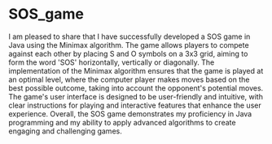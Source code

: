 # SOS_game
I am pleased to share that I have successfully developed a SOS game in Java using the Minimax algorithm. The game allows players to compete against each other by placing S and O symbols on a 3x3 grid, aiming to form the word 'SOS' horizontally, vertically or diagonally.  The implementation of the Minimax algorithm ensures that the game is played at an optimal level, where the computer player makes moves based on the best possible outcome, taking into account the opponent's potential moves.  The game's user interface is designed to be user-friendly and intuitive, with clear instructions for playing and interactive features that enhance the user experience.  Overall, the SOS game demonstrates my proficiency in Java programming and my ability to apply advanced algorithms to create engaging and challenging games.
